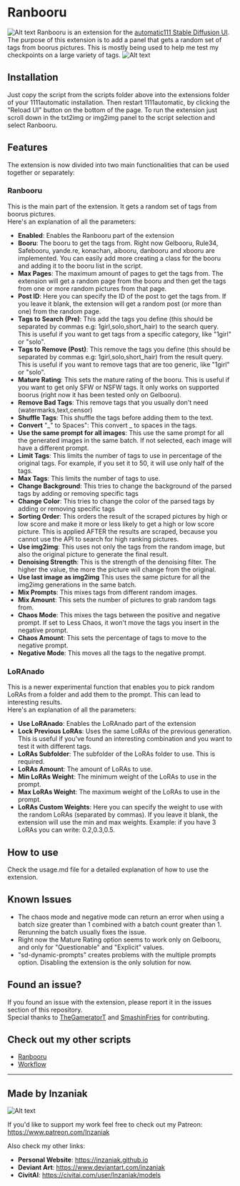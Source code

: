 # Ranbooru
![Alt text](pics/ranbooru.png)
Ranbooru is an extension for the [automatic111 Stable Diffusion UI](https://github.com/AUTOMATIC1111/stable-diffusion-webui). The purpose of this extension is to add a panel that gets a random set of tags from boorus pictures. This is mostly being used to help me test my checkpoints on a large variety of tags.
![Alt text](pics/image.png)

## Installation
Just copy the script from the scripts folder above into the extensions folder of your 1111automatic installation. Then restart 1111automatic, by clicking the "Reload UI" button on the bottom of the page.
To run the extension just scroll down in the txt2img or img2img panel to the script selection and select Ranbooru.

## Features
The extension is now divided into two main functionalities that can be used together or separately:
### Ranbooru
This is the main part of the extension. It gets a random set of tags from boorus pictures.  
Here's an explanation of all the parameters:
- **Enabled**: Enables the Ranbooru part of the extension
- **Booru**: The booru to get the tags from. Right now Gelbooru, Rule34, Safebooru, yande.re, konachan, aibooru, danbooru and xbooru are implemented. You can easily add more creating a class for the booru and adding it to the booru list in the script.
- **Max Pages**: The maximum amount of pages to get the tags from. The extension will get a random page from the booru and then get the tags from one or more random pictures from that page.
- **Post ID**: Here you can specify the ID of the post to get the tags from. If you leave it blank, the extension will get a random post (or more than one) from the random page.
- **Tags to Search (Pre)**: This add the tags you define (this should be separated by commas e.g: 1girl,solo,short_hair) to the search query. This is useful if you want to get tags from a specific category, like "1girl" or "solo".
- **Tags to Remove (Post)**: This remove the tags you define (this should be separated by commas e.g: 1girl,solo,short_hair) from the result query. This is useful if you want to remove tags that are too generic, like "1girl" or "solo".
- **Mature Rating**: This sets the mature rating of the booru. This is useful if you want to get only SFW or NSFW tags. It only works on supported boorus (right now it has been tested only on Gelbooru).
- **Remove Bad Tags**: This remove tags that you usually don't need (watermarks,text,censor)
- **Shuffle Tags**: This shuffle the tags before adding them to the text.
- **Convert** "\_" to Spaces": This convert \_ to spaces in the tags.
- **Use the same prompt for all images**: This use the same prompt for all the generated images in the same batch. If not selected, each image will have a different prompt.
- **Limit Tags**: This limits the number of tags to use in percentage of the original tags. For example, if you set it to 50, it will use only half of the tags.
- **Max Tags**: This limits the number of tags to use.
- **Change Background**: This tries to change the background of the parsed tags by adding or removing specific tags
- **Change Color**: This tries to change the color of the parsed tags by adding or removing specific tags
- **Sorting Order**: This orders the result of the scraped pictures by high or low score and make it more or less likely to get a high or low score picture. This is applied AFTER the results are scraped, because you cannot use the API to search for high ranking pictures.
- **Use img2img**: This uses not only the tags from the random image, but also the original picture to generate the final result.
- **Denoising Strength**: This is the strength of the denoising filter. The higher the value, the more the picture will change from the original.
- **Use last image as img2img** This uses the same picture for all the img2img generations in the same batch.
- **Mix Prompts**: This mixes tags from different random images.
- **Mix Amount**: This sets the number of pictures to grab random tags from.
- **Chaos Mode**: This mixes the tags between the positive and negative prompt. If set to Less Chaos, it won't move the tags you insert in the negative prompt.
- **Chaos Amount**: This sets the percentage of tags to move to the negative prompt.
- **Negative Mode**: This moves all the tags to the negative prompt.

### LoRAnado
This is a newer experimental function that enables you to pick random LoRAs from a folder and add them to the prompt. This can lead to interesting results.  
Here's an explanation of all the parameters:
- **Use LoRAnado**: Enables the LoRAnado part of the extension
- **Lock Previous LoRAs**: Uses the same LoRAs of the previous generation. This is useful if you've found an interesting combination and you want to test it with different tags.
- **LoRAs Subfolder**: The subfolder of the LoRAs folder to use. This is required.
- **LoRAs Amount**: The amount of LoRAs to use.
- **Min LoRAs Weight**: The minimum weight of the LoRAs to use in the prompt.
- **Max LoRAs Weight**: The maximum weight of the LoRAs to use in the prompt.
- **LoRAs Custom Weights**: Here you can specify the weight to use with the random LoRAs (separated by commas). If you leave it blank, the extension will use the min and max weights. Example: if you have 3 LoRAs you can write: 0.2,0.3,0.5.

## How to use
Check the usage.md file for a detailed explanation of how to use the extension.

## Known Issues
- The chaos mode and negative mode can return an error when using a batch size greater than 1 combined with a batch count greater than 1. Rerunning the batch usually fixes the issue.
- Right now the Mature Rating option seems to work only on Gelbooru, and only for "Questionable" and "Explicit" values.
- "sd-dynamic-prompts" creates problems with the multiple prompts option. Disabling the extension is the only solution for now.

## Found an issue?  
If you found an issue with the extension, please report it in the issues section of this repository.  
Special thanks to [TheGameratorT](https://github.com/TheGameratorT) and [SmashinFries](https://github.com/SmashinFries) for contributing.

## Check out my other scripts
- [Ranbooru](https://github.com/Inzaniak/sd-webui-ranbooru)
- [Workflow](https://github.com/Inzaniak/sd-webui-workflow)

---
## Made by Inzaniak
![Alt text](pics/logo.png) 


If you'd like to support my work feel free to check out my Patreon: https://www.patreon.com/Inzaniak

Also check my other links:
- **Personal Website**: https://inzaniak.github.io 
- **Deviant Art**: https://www.deviantart.com/inzaniak
- **CivitAI**: https://civitai.com/user/Inzaniak/models

